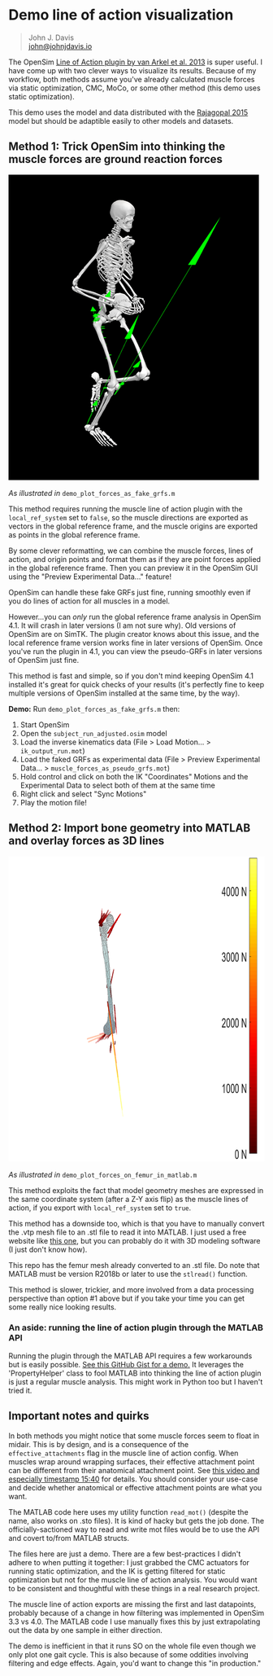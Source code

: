 # Demo line of action visualization

>John J. Davis  
>john@johnjdavis.io

The OpenSim [Line of Action plugin by van Arkel et al. 2013](https://simtk.org/projects/force_direction/) is super useful. I have come up with two clever ways to visualize its results. Because of my workflow, both methods assume you've already calculated muscle forces via static optimization, CMC, MoCo, or some other method (this demo uses static optimization).  

This demo uses the model and data distributed with the [Rajagopal 2015](https://simtk.org/projects/full_body/) model but should be adaptible easily to other models and datasets. 

## Method 1: Trick OpenSim into thinking the muscle forces are ground reaction forces  

<img src="https://raw.githubusercontent.com/johnjdavisiv/line-of-action-visualization/main/demo_pseudo_grfs.png" height="600">  

*As illustrated in* `demo_plot_forces_as_fake_grfs.m`  

This method requires running the muscle line of action plugin with the `local_ref_system` set to `false`, so the muscle directions are exported as vectors in the global reference frame, and the muscle origins are exported as points in the global reference frame.  

By some clever reformatting, we can combine the muscle forces, lines of action, and origin points and format them as if they are point forces applied in the global reference frame. Then you can preview it in the OpenSim GUI using the "Preview Experimental Data..." feature!  

OpenSim can handle these fake GRFs just fine, running smoothly even if you do lines of action for all muscles in a model.  

However...you can *only* run the global reference frame analysis in OpenSim 4.1. It will crash in later versions (I am not sure why). Old versions of OpenSim are on SimTK. The plugin creator knows about this issue, and the local reference frame version works fine in later versions of OpenSim. Once you've run the plugin in 4.1, you can view the pseudo-GRFs in later versions of OpenSim just fine.   

This method is fast and simple, so if you don't mind keeping OpenSim 4.1 installed it's great for quick checks of your results (it's perfectly fine to keep multiple versions of OpenSim installed at the same time, by the way).

**Demo:** Run `demo_plot_forces_as_fake_grfs.m` then:  

1) Start OpenSim
2) Open the `subject_run_adjusted.osim` model
3) Load the inverse kinematics data (File > Load Motion... > `ik_output_run.mot`)
4) Load the faked GRFs as experimental data (File > Preview Experimental Data... > `muscle_forces_as_pseudo_grfs.mot`)
5) Hold control and click on both the IK "Coordinates" Motions and the Experimental Data to select both of them at the same time
6) Right click and select "Sync Motions"
7) Play the motion file! 

## Method 2: Import bone geometry into MATLAB and overlay forces as 3D lines  

<img src="https://raw.githubusercontent.com/johnjdavisiv/line-of-action-visualization/main/demo_line_of_action_plot.png" height="600">

*As illustrated in* `demo_plot_forces_on_femur_in_matlab.m`

This method exploits the fact that model geometry meshes are expressed in the same coordinate system (after a Z-Y axis flip) as the muscle lines of action, if you export with `local_ref_system` set to `true`. 

This method has a downside too, which is that you have to manually convert the .vtp mesh file to an .stl file to read it into MATLAB. I just used a free website like [this one](https://www.weiy.city/tools__trashed/3d-files-converter/), but you can probably do it with 3D modeling software (I just don't know how).  

This repo has the femur mesh already converted to an .stl file. Do note that MATLAB must be version R2018b or later to use the `stlread()` function.

This method is slower, trickier, and more involved from a data processing perspective than option #1 above but if you take your time you can get some really nice looking results. 

### An aside: running the line of action plugin through the MATLAB API

Running the plugin through the MATLAB API requires a few workarounds but is easily possible. [See this GitHub Gist for a demo.](https://gist.github.com/johnjdavisiv/26b17b41afd7555e0c18f8cd84f38123) It leverages the 'PropertyHelper' class to fool MATLAB into thinking the line of action plugin is just a regular muscle analysis. This might work in Python too but I haven't tried it.  


## Important notes and quirks  

In both methods you might notice that some muscle forces seem to float in midair. This is by design, and is a consequence of the `effective_attachments` flag in the muscle line of action config. When muscles wrap around wrapping surfaces, their effective attachment point can be different from their anatomical attachment point. See [this video and especially timestamp 15:40](https://www.youtube.com/watch?v=0e6vQV_ioCI&t=15m42s
) for details. You should consider your use-case and decide whether anatomical or effective attachment points are what you want. 

The MATLAB code here uses my utility function `read_mot()` (despite the name, also works on .sto files). It is kind of hacky but gets the job done. The officially-sactioned way to read and write mot files would be to use the API and covert to/from MATLAB structs.  

The files here are just a demo. There are a few best-practices I didn't adhere to when putting it together: I just grabbed the CMC actuators for running static optimization, and the IK is getting filtered for static optimization but not for the muscle line of action analysis. You would want to be consistent and thoughtful with these things in a real research project.  

The muscle line of action exports are missing the first and last datapoints, probably because of a change in how filtering was implemented in OpenSim 3.3 vs 4.0. The MATLAB code I use manually fixes this by just extrapolating out the data by one sample in either direction. 

The demo is inefficient in that it runs SO on the whole file even though we only plot one gait cycle. This is also because of some oddities involving filtering and edge effects. Again, you'd want to change this "in production."